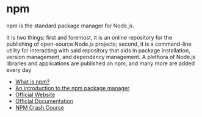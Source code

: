 # npm

npm is the standard package manager for Node.js. 

It is two things: first and foremost, it is an online repository for the publishing of open-source Node.js projects; second, it is a command-line utility for interacting with said repository that aids in package installation, version management, and dependency management. A plethora of Node.js libraries and applications are published on npm, and many more are added every day

- [What is npm?](https://nodejs.org/en/knowledge/getting-started/npm/what-is-npm/)
- [An introduction to the npm package manager](https://nodejs.dev/en/learn/an-introduction-to-the-npm-package-manager/)
- [Official Website](https://www.npmjs.com/)
- [Official Documentation](https://docs.npmjs.com/)
- [NPM Crash Course](https://www.youtube.com/watch?v=jHDhaSSKmB0)
